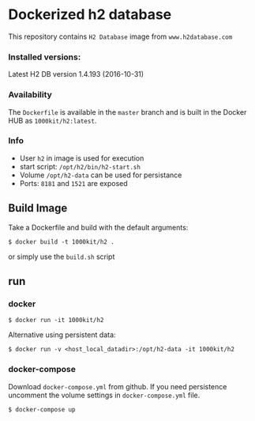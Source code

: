 # Dockerized h2 database

This repository contains `H2 Database` image from `www.h2database.com`


### Installed versions:

 Latest H2 DB version 1.4.193 (2016-10-31)

### Availability

The `Dockerfile` is available in the `master` branch and is built in the Docker HUB as `1000kit/h2:latest`.

### Info

- User `h2` in image is used for execution
- start script: `/opt/h2/bin/h2-start.sh`
- Volume `/opt/h2-data` can be used for persistance
- Ports: `8181` and `1521` are exposed 

## Build Image

Take a Dockerfile and build with the default arguments:

~~~~
$ docker build -t 1000kit/h2 .
~~~~

or simply use the `build.sh` script

## run

### docker
~~~~
$ docker run -it 1000kit/h2
~~~~
Alternative using persistent data:
~~~~
$ docker run -v <host_local_datadir>:/opt/h2-data -it 1000kit/h2
~~~~
### docker-compose
Download `docker-compose.yml` from github. If you need persistence uncomment the volume settings in `docker-compose.yml` file. 

~~~~
$ docker-compose up 
~~~~